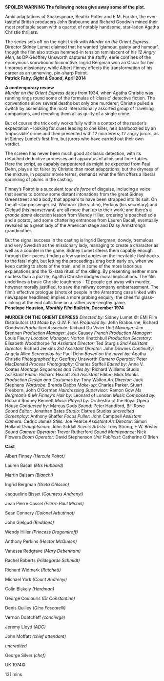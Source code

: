 

**SPOILER WARNING  The following notes give away some of the plot.**

Amid adaptations of Shakespeare, Beatrix Potter and E.M. Forster, the ever-tasteful British producers John Brabourne and Richard Goodwin mined their most profitable seam with a quartet of notably handsome, star-laden Agatha Christie thrillers.

The series sets off on the right track with _Murder on the Orient Express_. Director Sidney Lumet claimed that he wanted ‘glamour, gaiety and humour’, though the film also stokes hemmed-in tension reminiscent of his _12 Angry_ _Men_, as DP Geoffrey Unsworth captures the stuffy, eerie confines of the eponymous snowbound locomotive. Ingrid Bergman won an Oscar for her timorous missionary, while Albert Finney effects the transformation of his career as an unnerving, pin-sharp Poirot.<br>
**Patrick Fahy, _Sight & Sound_, April 2014**

**A contemporary review**<br>
_Murder on the Orient Express_ dates from 1934, when Agatha Christie was running rings round some of the formulas of ‘classic’ detective fiction. The conventions allow several deaths but only one murderer; Christie pulled a switch by assembling the most internationally assorted group of travelling companions, and revealing them all as guilty of a single crime.

But of course the trick only works fully within a context of the reader’s expectation – looking for clues leading to one killer, he’s bamboozled by an ‘impossible’ crime and then presented with 12 murderers; 12 angry jurors, as in Sidney Lumet’s first film, but jurors who have carried out their own verdict.

The screen has never been much good at classic detection, with its detached deductive processes and apparatus of alibis and time-tables. Here the script, as capably carpentered as might be expected from Paul Dehn, plays a lot fairer by Christie than most adaptations; but the dryness of the mixture, in popular movie terms, demands what the film offers a liberal sprinkling of plums in the casting.

Finney’s Poirot is a succulent _tour de force_ of disguise, including a voice that seems to borrow some distant intonations from the great Sidney Greenstreet and a body that appears to have been strapped into its suit. On the all-star passenger list, Widmark (the victim), Perkins (his secretary) and Gielgud (his manservant) are all more than up to their work; and there’s a _grande dame_ elocution lesson from Wendy Hiller, ordering ‘a poached sole and a potato’, and some chattering entrances from Lauren Bacall, eventually revealed as a great lady of the American stage and Daisy Armstrong’s grandmother.

But the signal success in the casting is Ingrid Bergman, dowdy, tremulous and very Swedish as the missionary lady, managing to create a character as well as a counter in the game. Sidney Lumet steers them capably enough through their paces, finding a few varied angles on the inevitable flashbacks to the fatal night, but letting the proceedings drag both early on, when we keep cutting to shots of the train, and in some of the more laborious explanations and the 12-stab ritual of the killing. By presenting neither more nor less than a puzzle, Agatha Christie dodges moral implications. The film underlines a basic Christie toughness – 12 people get away with murder, however morally justified, to save the railway company embarrassment. The film’s effective prologue (shots of people in the Armstrong case linked with newspaper headlines) implies a more probing enquiry; the cheerful glass-clinking at the end calls time on a rather over-lengthy game.<br>
**Penelope Houston, _Monthly Film Bulletin_, December 1974**<br>

**MURDER ON THE ORIENT EXPRESS**
_Directed by:_ Sidney Lumet
_©:_ EMI Film Distributors Ltd
_Made by:_ G.W. Films
_Produced by:_ John Brabourne, Richard Goodwin
_Production Associate:_ Richard Du Vivier
_Unit Manager:_ Jim Brennan
_Production Manager:_ Jack Causey
_French Production Manager:_ Louis Fleury
_Location Manager:_ Norton Knatchbull
_Production Secretary:_ Elisabeth Woodthorpe
_1st Assistant Director:_ Ted Sturgis
_2nd Assistant Director:_ Richard Jenkins
_3rd Assistant Director:_ John Downes
_Continuity:_ Angela Allen
_Screenplay by:_ Paul Dehn
_Based on the novel by:_ Agatha Christie
_Photographed by:_ Geoffrey Unsworth
_Camera Operator:_ Peter MacDonald
_Process Photography:_ Charles Staffell
_Edited by:_ Anne V. Coates
_Montage Sequences and Titles by:_ Richard Williams Studio
_Assistant Editor:_ Richard Hiscott
_2nd Assistant Editor:_ Mick Monks
_Production Design and Costumes by:_ Tony Walton
_Art Director:_ Jack Stephens
_Wardrobe:_ Brenda Dabbs
_Make-up:_ Charles Parker, Stuart Freeborn,
John O’Gorman
_Hairdressing Supervisor:_ Ramon Gow
_Ms Bergman’s & Mr Finney’s Hair by:_ Leonard of London
_Music Composed by:_ Richard Rodney Bennett
_Music Played by:_ Orchestra of the Royal Opera House
_Conducted by:_ Marcus Dods
_Sound:_ Peter Handford, Bill Rowe
_Sound Editor:_ Jonathan Bates
_Studio:_ Elstree Studios
_uncredited_
_Screenplay:_ Anthony Shaffer
_Focus Puller:_ John Campbell
_Assistant Camera:_ Cedric James
_Stills:_ Joe Pearce
_Assistant Art Director:_ Simon Holland
_Draughtsman:_ John Siddall
_Scenic Artists:_ Tony Strong, E.W. Brister
_Sound Camera Operator:_ Trevor Rutherford
_Sound Maintenance:_ Nick Flowers
_Boom Operator:_ David Stephenson
_Unit Publicist:_ Catherine O’Brien

**Cast**

Albert Finney _(Hercule Poirot)_

Lauren Bacall _(Mrs Hubbard)_

Martin Balsam _(Bianchi)_

Ingrid Bergman _(Greta Ohlsson)_

Jacqueline Bisset _(Countess Andrenyi)_

Jean Pierre Cassel _(Pierre Paul Michel)_

Sean Connery _(Colonel Arbuthnot)_

John Gielgud _(Beddoes)_

Wendy Hiller _(Princess Dragomiroff)_

Anthony Perkins _(Hector McQueen)_

Vanessa Redgrave _(Mary Debenham)_

Rachel Roberts _(Hildegarde Schmidt)_

Richard Widmark _(Ratchett)_

Michael York _(Count Andrenyi)_

Colin Blakely _(Hardman)_

George Coulouris _(Dr Constantine)_

Denis Quilley _(Gino Foscarelli)_

Vernon Dobtcheff _(concierge)_

Jeremy Lloyd _(ADC)_

John Moffatt _(chief attendant)_

_uncredited_

George Silver _(chef)_

UK 1974©

131 mins
<!--stackedit_data:
eyJoaXN0b3J5IjpbLTE2MTgzOTA3MzAsLTEyNjI5ODUyODhdfQ
==
-->